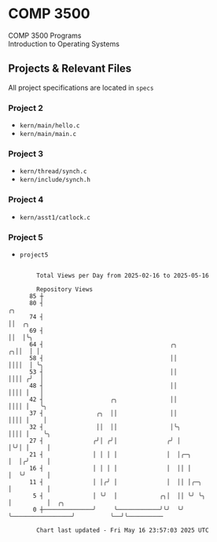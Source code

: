 # COMP 3500
COMP 3500 Programs  
Introduction to Operating Systems  
## Projects & Relevant Files
All project specifications are located in `specs`
### Project 2
- `kern/main/hello.c`
- `kern/main/main.c`
### Project 3
- `kern/thread/synch.c`
- `kern/include/synch.h`
### Project 4
- `kern/asst1/catlock.c`
### Project 5
- `project5`

```

        Total Views per Day from 2025-02-16 to 2025-05-16

        Repository Views
      85 ┼
      80 ┤                                                                 ╭╮
      74 ┤                                                                 ││  ╭╮
      69 ┤                                                                 ││  │╰╮
      64 ┤                                    ╭╮                         ╭╮││  │ │
      58 ┤                                    ││                         ││││  │ ╰╮
      53 ┤                                    ││                         ││││ ╭╯  │
      48 ┤                                    ││                         ││││ │   │
      42 ┤                   ╭╮               ││                         ││││ │   ╰╮
      37 ┤               ╭╮  ││               ││                         ││││ │    │
      32 ┤               ││  ││               │╰╮                        ││││ │    ╰╮
      27 ┤              ╭╯│ ╭╯│              ╭╯ │                        │╰╯│ │     │
      21 ┤              │ │ │ │              │  │╭─╮                     │  │╭╯     │
      16 ┤              │ │ │ │              │  ││ │                     │  ╰╯      │
      11 ┤              │ │╭╯ │              │  ││ │╭─╮                  │          │
       5 ┤              │ ╰╯  │            ╭╮│  ││ ╰╯ ╰╮                 │          │  ╭╮
       0 ┼──────────────╯     ╰────────────╯╰╯  ╰╯     ╰─────────────────╯          ╰──╯╰──────────

        Chart last updated - Fri May 16 23:57:03 2025 UTC
        
```
